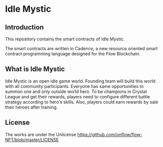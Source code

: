 # Idle Mystic

## Introduction

This repository contains the smart contracts of Idle Mystic.

The smart contracts are written in Cadence, a new resource oriented
smart contract programming language designed for the Flow Blockchain.

## What is Idle Mystic

Idle Mystic is an open idle game world. Founding team will build this world with all 
community participants. Everyone has same opportunities to summon one and only 
outside world hero. To be champions in Crystal League and get their rewards, players 
need to configure different battle strategy according to hero's skills. Also, players 
could earn rewards by sale their heroes after training.  


## License 

The works are under the Unlicense
https://github.com/onflow/flow-NFT/blob/master/LICENSE
